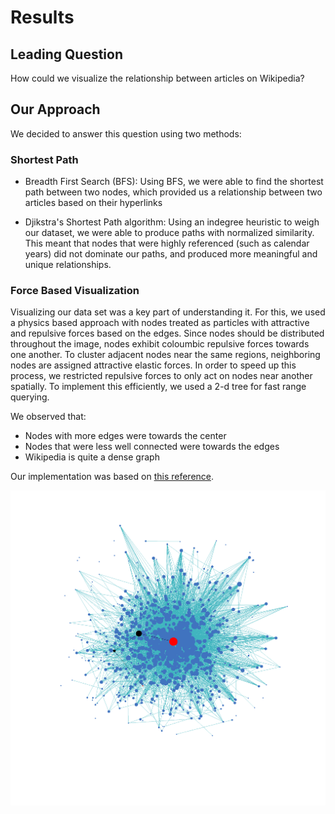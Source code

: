 # Results

## Leading Question

How could we visualize the relationship between articles on Wikipedia? 

## Our Approach

We decided to answer this question using two methods:

### Shortest Path

- Breadth First Search (BFS): Using BFS, we were able to find the shortest path between two nodes, 
which provided us a relationship between two articles based on their hyperlinks

- Djikstra's Shortest Path algorithm: Using an indegree heuristic to weigh our dataset, we were able to produce paths with normalized similarity.  
This meant that nodes that were highly referenced (such as calendar years) did not dominate our paths, and produced more meaningful and unique relationships.

### Force Based Visualization

Visualizing our data set was a key part of understanding it. 
For this, we used a physics based approach with nodes treated as particles with attractive and repulsive forces based on the edges. 
Since nodes should be distributed throughout the image, nodes exhibit coloumbic repulsive forces towards one another.
To cluster adjacent nodes near the same regions, neighboring nodes are assigned attractive elastic forces.
In order to speed up this process, we restricted repulsive forces to only act on nodes near another spatially. 
To implement this efficiently, we used a 2-d tree for fast range querying.

We observed that:
- Nodes with more edges were towards the center
- Nodes that were less well connected were towards the edges
- Wikipedia is quite a dense graph

Our implementation was based on [this reference](https://cs.brown.edu/people/rtamassi/gdhandbook/chapters/force-directed.pdf).

![math path](images/mathpath.png)
